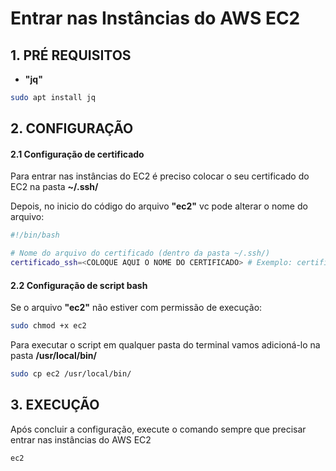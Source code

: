 # Entrar nas Instâncias do AWS EC2

## 1. PRÉ REQUISITOS

- **"jq"**
```bash
sudo apt install jq
```

## 2. CONFIGURAÇÃO

#### 2.1 Configuração de certificado
Para entrar nas instâncias do EC2 é preciso colocar o seu certificado do EC2 na pasta **~/.ssh/**

Depois, no inicio do código do arquivo **"ec2"** vc pode alterar o nome do arquivo:
```bash
#!/bin/bash

# Nome do arquivo do certificado (dentro da pasta ~/.ssh/)
certificado_ssh=<COLOQUE AQUI O NOME DO CERTIFICADO> # Exemplo: certificado_ssh=portal-de-boletos-prod.pem
```

#### 2.2 Configuração de script bash
Se o arquivo **"ec2"** não estiver com permissão de execução:
```bash
sudo chmod +x ec2
```

Para executar o script em qualquer pasta do terminal vamos adicioná-lo na pasta **/usr/local/bin/**
```bash
sudo cp ec2 /usr/local/bin/
```

## 3. EXECUÇÃO
Após concluir a configuração, execute o comando sempre que precisar entrar nas instâncias do AWS EC2
```
ec2
```
